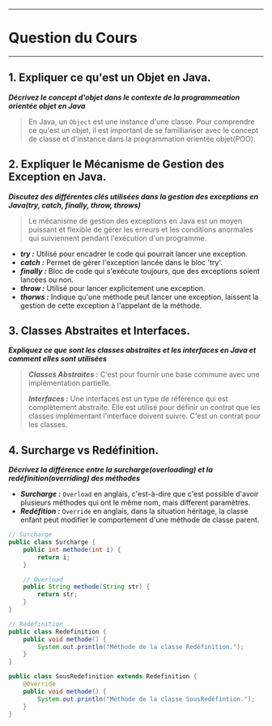 ___
# **Question du Cours**
___

## 1. Expliquer ce qu'est un Objet en Java.

___Décrivez le concept d'objet dans le contexte de la programmeation orientée objet en Java___

> En Java, un ```Object``` est une instance d'une classe.
> Pour comprendre ce qu'est un objet, il est important de se familliariser avec le concept de classe et d'instance dans la programmation orientée objet(POO).

## 2. Expliquer le Mécanisme de Gestion des Exception en Java.

___Discutez des différentes clés utilisées dans la gestion des exceptions en Java(try, catch, finally, throw, throws)___

> Le mécanisme de gestion des exceptions en Java est un moyen puissant et flexible de gérer les erreurs et les conditions anormales qui suiviennent pendant l'exécution d'un programme.

* ___try :___ Utilisé pour encadrer le code qui pourrait lancer une exception.
* ___catch :___ Permet de gérer l'exception lancée dans le bloc 'try'.
* ___finally :___ Bloc de code qui s'exécute toujours, que des exceptions soient lancées ou non.
* ___throw :___ Utilisé pour lancer explicitement une exception.
* ___thorws :___ Indique qu'une méthode peut lancer une exception, laissent la gestion de cette exception à l'appelant de la méthode.

## 3. Classes Abstraites et Interfaces.

___Expliquez ce que sont les classes abstraites et les interfaces en Java et comment elles sont utilisées___

> ___Classes Abstraites :___ C'est pour fournir une base commune avec une implémentation partielle.
> 
> ___Interfaces :___ Une interfaces est un type de référence qui est complètement abstraite. Elle est utilisé pour définir un contrat que les classes implémentant l'interface doivent suivre. C'est un contrat pour les classes.

## 4. Surcharge vs Redéfinition.
___Décrivez la différence entre la surcharge(overloading) et la redéfinition(overriding) des méthodes___

* ___Surcharge :___ ```Overload``` en anglais, c'est-à-dire que c'est possible d'avoir plusieurs méthodes qui ont le même nom, mais different paramètres.
* ___Redéfition :___ ```Override``` en anglais, dans la situation héritage, la classe enfant peut modifier le comportement d'une méthode de classe parent.

```java
// Surcharge
public class Surcharge {
    public int methode(int i) {
        return i;
    }

    // Overload
    public String methode(String str) {
        return str;
    }
}

// Redéfinition
public class Redefinition {
    public void methode() {
        System.out.println("Méthode de la classe Redéfinition.");
    }
}

public class SousRedefinition extends Redefinition {
    @Override
    public void methode() {
        System.out.println("Méthode de la classe SousRedéfintion.");
    }
}
```

